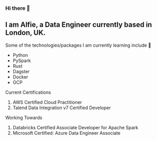 ### Hi there 👋

## I am Alfie, a Data Engineer currently based in London, UK.

Some of the technologies/packages I am currently learning include 📘

-   Python
-   PySpark
-   Rust
-   Dagster
-   Docker
-   GCP

Current Certifications
1. AWS Certified Cloud Practitioner
2. Talend Data Integration v7 Certified Developer

Working Towards
1. Databricks Certified Associate Developer for Apache Spark
2. Microsoft Certified: Azure Data Engineer Associate
